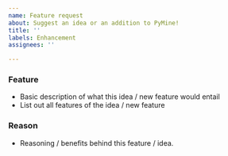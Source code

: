 ```yaml
---
name: Feature request
about: Suggest an idea or an addition to PyMine!
title: ''
labels: Enhancement
assignees: ''

---
```


### Feature
- Basic description of what this idea / new feature would entail
- List out all features of the idea / new feature

### Reason
- Reasoning / benefits behind this feature / idea.
